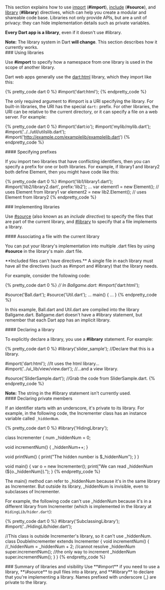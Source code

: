 This section explains how to use
<a href="#libraries-import">import</a> (**#import**),
<a href="#libraries-source">include</a> (**#source**),
and <a href="#libraries-library">library</a> (**#library**)
directives,
which can help you
create a modular and shareable code base.
Libraries not only provide APIs,
but are a unit of privacy:
they can hide implementation details such as private variables.

<b>Every Dart app is a library</b>,
even if it doesn't use #library.

<aside class="note">
<b>Note:</b>
The library system in Dart <b>will change</b>.
This section describes how it currently works.
</aside>


<section id="libraries-import">
### Using libraries

Use **#import** to
specify how a namespace from one library
is used in the scope of another library.

Dart web apps generally use the
[dart:html](http://api.dartlang.org/html.html)
library, which they import like this:

{% pretty_code dart 0 %}
#import('dart:html');
{% endpretty_code %}

The only required argument to #import
is a URI specifying the library.
For built-in libraries,
the URI has the special `dart:` prefix.
For other libraries,
the URI can be relative to the current directory,
or it can specify a file on a web server.
For example:

{% pretty_code dart 0 %}
#import('dart:io');
#import('mylib/mylib.dart');
#import('../../util/utilslib.dart');
#import('http://example.com/examplelib/examplelib.dart')
{% endpretty_code %}


<section id="libraries-prefix">
#### Specifying prefixes

If you import two libraries that have conflicting identifiers,
then you can specify a prefix for one or both libraries.
For example, if library1 and library2 both define Element,
then you might have code like this:

{% pretty_code dart 0 %}
#import('lib1/library1.dart');
#import('lib2/library2.dart', prefix:'lib2');
...
var element1 = new Element();      // uses Element from library1
var element2 = new lib2.Element(); // uses Element from library2
{% endpretty_code %}

</section>
</section>


<section id="libraries-library">
### Implementing libraries

Use [#source](#libraries-source)
(also known as an _include directive_)
to specify the files that
are part of the current library, 
and [#library](#libraries-library)
to specify that a file
implements a library.


<section id="libraries-source">
#### Associating a file with the current library

You can put your library's implementation into multiple .dart files
by using **#source** in the library's main .dart file.

<aside class="note">
**Included files can't have directives.**
A single file in each library
must have all the directives (such as #import and #library)
that the library needs.
</aside>

For example, consider the following code:

{% pretty_code dart 0 %}
<em>// In Ballgame.dart:</em>
#import('dart:html');

#source('Ball.dart');
#source('Util.dart');
...
main() {
  ...
}
{% endpretty_code %}

In this example, Ball.dart and Util.dart are compiled into
the library Ballgame.dart.
Ballgame.dart doesn't have a #library statement,
but remember that each Dart app has an implicit library.


<section id="libraries-library">
#### Declaring a library

To explicitly declare a library, you use a **#library** statement.
For example:

{% pretty_code dart 0 %}
#library('slider_sample');           //Declare that this is a library.

#import('dart:html');                //It uses the html library...
#import('../ui_lib/view/view.dart'); //...and a view library.

#source('SliderSample.dart');        //Grab the code from SliderSample.dart.
{% endpretty_code %}

<aside class="note">
  <b>Note:</b>
  The string in the #library statement isn't currently used.
</aside>
</section>

<section id="libraries-private-members">
#### Declaring private members

If an identifier starts with an underscore,
it's private to its library.
For example,
in the following code, the Incrementer class
has an instance variable
called `_hiddenNum`.

{% pretty_code dart 0 %}
#library('HidingLibrary');

class Incrementer {
  num _hiddenNum = 0;
  
  void incrementNum() {
    _hiddenNum++;
  }
  
  void printNum() {
    print("The hidden number is $_hiddenNum");
  }
}

void main() {
  var o = new Incrementer();
  print("We can read _hiddenNum (${o._hiddenNum}).");
}
{% endpretty_code %}

The main() method can refer to \_hiddenNum
because it's in the same library as Incrementer.
But outside its library, \_hiddenNum is invisible,
even to subclasses of Incrementer.

For example, the following code can't use \_hiddenNum
because it's in a different library from Incrementer
(which is implemented in the library at `HidingLib/hider.dart`):

{% pretty_code dart 0 %}
#library('SubclassingLibrary');
#import('../HidingLib/hider.dart');

//This class is outside Incrementer's library, so it can't use _hiddenNum.
class DoubleIncrementer extends Incrementer {
  void incrementNum() {
    //_hiddenNum = _hiddenNum + 2; //cannot resolve _hiddenNum
    super.incrementNum();          //the only way to increment _hiddenNum
    super.incrementNum();
  }
}
{% endpretty_code %}

</section>

<section id="libraries-summary">
### Summary of libraries and visibility
Use **#import** if you need to use a library,
**\#source** to pull files into a library,
and **#library** to declare that you're implementing a library.
Names prefixed with underscore (_) are private to the library.
</section>

</section>
